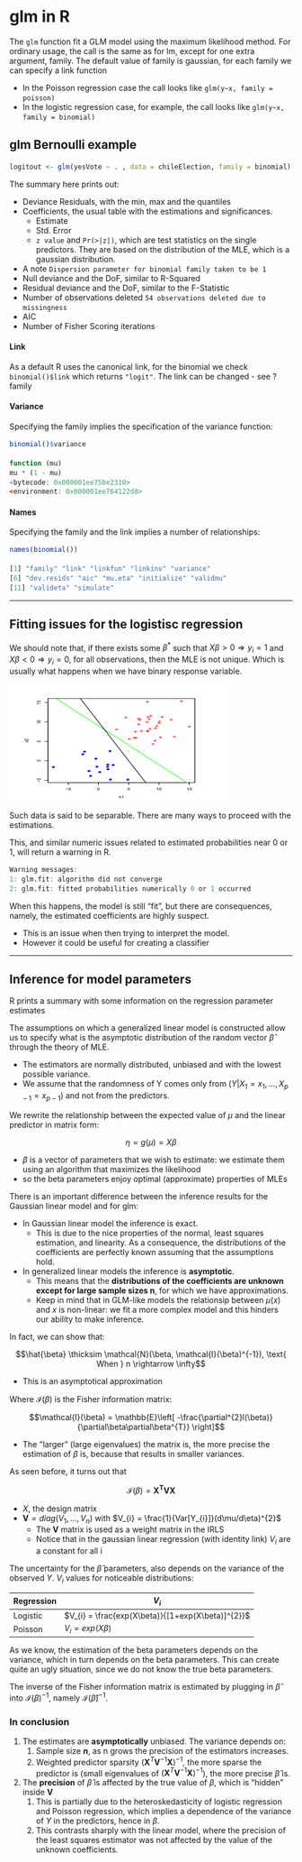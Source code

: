 # glm in R
The `glm` function fit a GLM model using the maximum likelihood method. For ordinary usage, the call is the same as for lm, except for one extra argument, family. The default value of family is gaussian, for each family we can specify a link function
* In the Poisson regression case the call looks like `glm(y~x, family = poisson)`
* In the logistic regression case, for example, the call looks like `glm(y~x, family = binomial)`

## glm Bernoulli example
```R
logitout <- glm(yesVote ~ . , data = chileElection, family = binomial)
```
The summary here prints out:
* Deviance Residuals, with the min, max and the quantiles
* Coefficients, the usual table with the estimations and significances.
  * Estimate 
  * Std. Error 
  * `z value` and `Pr(>|z|)`, which are test statistics on the single predictors. They are based on the distribution of the MLE, which is a gaussian distribution.
* A note `Dispersion parameter for binomial family taken to be 1` 
* Null deviance and the DoF, similar to R-Squared
* Residual deviance and the DoF, similar to the F-Statistic
* Number of observations deleted `54 observations deleted due to missingness`
* AIC
* Number of Fisher Scoring iterations

#### Link
As a default R uses the canonical link, for the binomial we check `binomial()$link` which returns `"logit"`. The link can be changed - see ?family

#### Variance 
Specifying the family implies the specification of the variance function:

```R
binomial()$variance

function (mu)
mu * (1 - mu)
<bytecode: 0x000001ee75be2310>
<environment: 0x000001ee764122d8>
```

#### Names
Specifying the family and the link implies a number of relationships:

```R
names(binomial())

[1] "family" "link" "linkfun" "linkinv" "variance"
[6] "dev.resids" "aic" "mu.eta" "initialize" "validmu"
[11] "valideta" "simulate"
```

---

## Fitting issues for the logistisc regression
We should note that, if there exists some $\beta^{*}$ such that $X\beta > 0 \Rightarrow y_{i}=1$ and $X\beta < 0 \Rightarrow y_{i}=0$, for all observations, then the MLE is not unique. Which is usually what happens when we have binary response variable.

![separabledata](https://github.com/PayThePizzo/Predictive-Analysis-Notes/blob/main/resources/Separabledataglm.png?raw=TRUE)

Such data is said to be separable. There are many ways to proceed with the estimations. 

This, and similar numeric issues related to estimated probabilities near 0 or 1, will return a warning in R.

```R
Warning messages:
1: glm.fit: algorithm did not converge
2: glm.fit: fitted probabilities numerically 0 or 1 occurred
```

When this happens, the model is still “fit”, but there are consequences, namely, the estimated coefficients are highly suspect.
* This is an issue when then trying to interpret the model.
* However it could be useful for creating a classifier

---

## Inference for model parameters
R prints a summary with some information on the regression parameter estimates

The assumptions on which a generalized linear model is constructed allow us to specify what is the asymptotic distribution of the random vector $\hat{\beta}$ through the theory of MLE. 
* The estimators are normally distributed, unbiased and with the lowest possible variance. 
* We assume that the randomness of Y comes only from $(Y |X_{1} = x_{1},..., X_{p−1} = x_{p−1})$ and not from the predictors.

We rewrite the relationship between the expected value of $\mu$ and the linear predictor in matrix form:

$$\eta = g(\mu) = X\beta$$
* $\beta$ is a vector of parameters that we wish to estimate: we estimate them using an algorithm that maximizes the likelihood
* so the beta parameters enjoy optimal (approximate) properties of MLEs

There is an important difference between the inference results for the Gaussian linear model
and for glm:
* In Gaussian linear model the inference is exact. 
  * This is due to the nice properties of the normal, least squares estimation, and linearity. As a consequence, the distributions of the coefficients are perfectly known assuming that the assumptions hold.
* In generalized linear models the inference is **asymptotic**. 
  * This means that the **distributions of the coefficients are unknown except for large sample sizes n**, for which we have approximations. 
  * Keep in mind that in GLM-like models the relationsip between $\mu(x)$ and $x$ is non-linear: we fit a more complex model and this hinders our ability to make inference.

In fact, we can show that:

$$\hat{\beta} \thicksim \mathcal{N}(\beta, \mathcal{I}(\beta)^{-1}), \text{ When } n \rightarrow \infty$$
* This is an asymptotical approximation
  

Where $\mathcal{I}(\beta)$ is the Fisher information matrix:

$$\mathcal{I}(\beta) = \mathbb{E}\left[ -\frac{\partial^{2}l(\beta)}{\partial\beta\partial\beta^{T}} \right]$$
* The ”larger” (large eigenvalues) the matrix is, the more precise the estimation of $\beta$ is, because that results in smaller variances.

As seen before, it turns out that

$$\mathcal{I}(\beta) = \mathbf{X^{T}VX}$$
* $X$, the design matrix
* $\mathbf{V} = diag(V_{1}, ..., V_{n})$ with $V_{i} = \frac{1}{Var[Y_{i}]}(d\mu/d\eta)^{2}$
  * The $\mathbf{V}$ matrix is used as a weight matrix in the IRLS
  * Notice that in the gaussian linear regression (with identity link) $V_{i}$ are a constant for all i
  
The uncertainty for the $\hat{\beta}$ parameters, also depends on the variance of the observed $Y$. $V_{i}$ values for noticeable distributions:

| Regression 	| $V_{i}$                                           	|
|------------	|---------------------------------------------------	|
| Logistic   	| $V_{i} = \frac{exp(X\beta)}{[1+exp(X\beta)]^{2}}$ 	|
| Poisson    	| $V_{i} = exp(X\beta)$                             	|

As we know, the estimation of the beta parameters depends on the variance, which in turn depends on the beta parameters. This can create quite an ugly situation, since we do not know the true beta parameters. 

The inverse of the Fisher information matrix is estimated by plugging in $\hat{\beta}$ into $\mathcal{I}(\beta)^{-1}$, namely $\mathcal{I}(\hat{\beta})^{-1}$.

### In conclusion
1. The estimates are **asymptotically** unbiased. The variance depends on:
   1. Sample size **n**, as n grows the precision of the estimators increases.
   2. Weighted predictor sparsity $(\mathbf{X}^{T}\mathbf{V}^{-1}\mathbf{X})^{-1}$, the more sparse the predictor is (small
eigenvalues of $(\mathbf{X}^{T}\mathbf{V}^{-1}\mathbf{X})^{-1}$), the more precise $\hat{\beta}$ is.
2. The **precision** of $\hat{\beta}$ is affected by the true value of $\beta$, which is “hidden” inside $\mathbf{V}$
   1. This is partially due to the heteroskedasticity of logistic regression and Poisson regression, which implies a dependence of the variance of $Y$ in the predictors, hence in $\beta$.
   2. This contrasts sharply with the linear model, where the precision of the least squares estimator was not affected by the value of the unknown coefficients.
